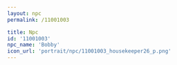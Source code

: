 ```yaml
---
layout: npc
permalink: /11001003

title: Npc
id: '11001003'
npc_name: 'Bobby'
icon_url: 'portrait/npc/11001003_housekeeper26_p.png'
---
```

